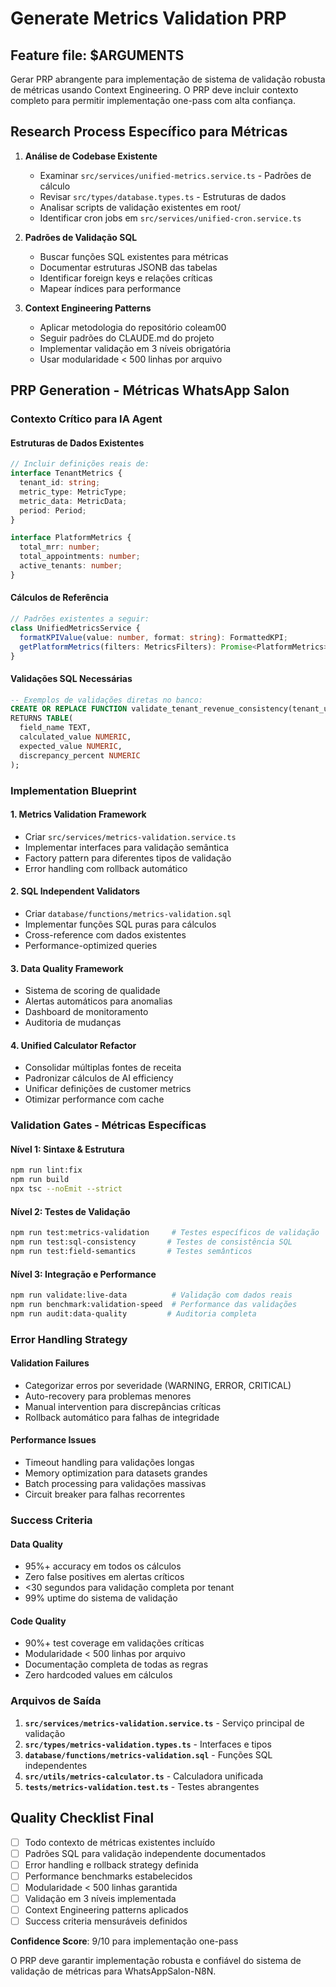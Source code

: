 # Generate Metrics Validation PRP

## Feature file: $ARGUMENTS

Gerar PRP abrangente para implementação de sistema de validação robusta de métricas usando Context Engineering. O PRP deve incluir contexto completo para permitir implementação one-pass com alta confiança.

## Research Process Específico para Métricas

1. **Análise de Codebase Existente**
   - Examinar `src/services/unified-metrics.service.ts` - Padrões de cálculo
   - Revisar `src/types/database.types.ts` - Estruturas de dados
   - Analisar scripts de validação existentes em root/
   - Identificar cron jobs em `src/services/unified-cron.service.ts`

2. **Padrões de Validação SQL**
   - Buscar funções SQL existentes para métricas
   - Documentar estruturas JSONB das tabelas
   - Identificar foreign keys e relações críticas
   - Mapear índices para performance

3. **Context Engineering Patterns**
   - Aplicar metodologia do repositório coleam00
   - Seguir padrões do CLAUDE.md do projeto
   - Implementar validação em 3 níveis obrigatória
   - Usar modularidade < 500 linhas por arquivo

## PRP Generation - Métricas WhatsApp Salon

### Contexto Crítico para IA Agent

#### **Estruturas de Dados Existentes**
```typescript
// Incluir definições reais de:
interface TenantMetrics {
  tenant_id: string;
  metric_type: MetricType;
  metric_data: MetricData;
  period: Period;
}

interface PlatformMetrics {
  total_mrr: number;
  total_appointments: number;
  active_tenants: number;
}
```

#### **Cálculos de Referência**
```typescript
// Padrões existentes a seguir:
class UnifiedMetricsService {
  formatKPIValue(value: number, format: string): FormattedKPI;
  getPlatformMetrics(filters: MetricsFilters): Promise<PlatformMetrics>;
}
```

#### **Validações SQL Necessárias**
```sql
-- Exemplos de validações diretas no banco:
CREATE OR REPLACE FUNCTION validate_tenant_revenue_consistency(tenant_uuid UUID)
RETURNS TABLE(
  field_name TEXT,
  calculated_value NUMERIC,
  expected_value NUMERIC,
  discrepancy_percent NUMERIC
);
```

### Implementation Blueprint

#### **1. Metrics Validation Framework**
- Criar `src/services/metrics-validation.service.ts`
- Implementar interfaces para validação semântica
- Factory pattern para diferentes tipos de validação
- Error handling com rollback automático

#### **2. SQL Independent Validators**
- Criar `database/functions/metrics-validation.sql`
- Implementar funções SQL puras para cálculos
- Cross-reference com dados existentes
- Performance-optimized queries

#### **3. Data Quality Framework**
- Sistema de scoring de qualidade
- Alertas automáticos para anomalias
- Dashboard de monitoramento
- Auditoria de mudanças

#### **4. Unified Calculator Refactor**
- Consolidar múltiplas fontes de receita
- Padronizar cálculos de AI efficiency
- Unificar definições de customer metrics
- Otimizar performance com cache

### Validation Gates - Métricas Específicas

#### **Nível 1: Sintaxe & Estrutura**
```bash
npm run lint:fix
npm run build
npx tsc --noEmit --strict
```

#### **Nível 2: Testes de Validação**
```bash
npm run test:metrics-validation     # Testes específicos de validação
npm run test:sql-consistency       # Testes de consistência SQL
npm run test:field-semantics       # Testes semânticos
```

#### **Nível 3: Integração e Performance**
```bash
npm run validate:live-data          # Validação com dados reais
npm run benchmark:validation-speed  # Performance das validações
npm run audit:data-quality         # Auditoria completa
```

### Error Handling Strategy

#### **Validation Failures**
- Categorizar erros por severidade (WARNING, ERROR, CRITICAL)
- Auto-recovery para problemas menores
- Manual intervention para discrepâncias críticas
- Rollback automático para falhas de integridade

#### **Performance Issues**
- Timeout handling para validações longas
- Memory optimization para datasets grandes
- Batch processing para validações massivas
- Circuit breaker para falhas recorrentes

### Success Criteria

#### **Data Quality**
- 95%+ accuracy em todos os cálculos
- Zero false positives em alertas críticos
- <30 segundos para validação completa por tenant
- 99% uptime do sistema de validação

#### **Code Quality**
- 90%+ test coverage em validações críticas
- Modularidade < 500 linhas por arquivo
- Documentação completa de todas as regras
- Zero hardcoded values em cálculos

### Arquivos de Saída

1. **`src/services/metrics-validation.service.ts`** - Serviço principal de validação
2. **`src/types/metrics-validation.types.ts`** - Interfaces e tipos
3. **`database/functions/metrics-validation.sql`** - Funções SQL independentes
4. **`src/utils/metrics-calculator.ts`** - Calculadora unificada
5. **`tests/metrics-validation.test.ts`** - Testes abrangentes

## Quality Checklist Final

- [ ] Todo contexto de métricas existentes incluído
- [ ] Padrões SQL para validação independente documentados
- [ ] Error handling e rollback strategy definida
- [ ] Performance benchmarks estabelecidos
- [ ] Modularidade < 500 linhas garantida
- [ ] Validação em 3 níveis implementada
- [ ] Context Engineering patterns aplicados
- [ ] Success criteria mensuráveis definidos

**Confidence Score**: 9/10 para implementação one-pass

O PRP deve garantir implementação robusta e confiável do sistema de validação de métricas para WhatsAppSalon-N8N.